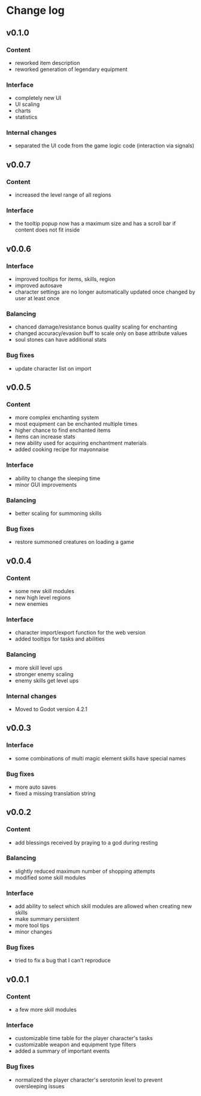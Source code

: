 # Change log

## v0.1.0
### Content
* reworked item description
* reworked generation of legendary equipment

### Interface
* completely new UI
* UI scaling
* charts
* statistics

### Internal changes
* separated the UI code from the game logic code (interaction via signals)

## v0.0.7
### Content
* increased the level range of all regions

### Interface
* the tooltip popup now has a maximum size and has a scroll bar if content does not fit inside

## v0.0.6
### Interface
* improved tooltips for items, skills, region
* improved autosave
* character settings are no longer automatically updated once changed by user at least once

### Balancing
* chanced damage/resistance bonus quality scaling for enchanting
* changed accuracy/evasion buff to scale only on base attribute values
* soul stones can have additional stats

### Bug fixes
* update character list on import

## v0.0.5
### Content
* more complex enchanting system
* most equipment can be enchanted multiple times
* higher chance to find enchanted items
* items can increase stats
* new ability used for acquiring enchantment materials
* added cooking recipe for mayonnaise

### Interface
* ability to change the sleeping time
* minor GUI improvements

### Balancing
* better scaling for summoning skills

### Bug fixes
* restore summoned creatures on loading a game

## v0.0.4
### Content
* some new skill modules
* new high level regions
* new enemies

### Interface
* character import/export function for the web version
* added tooltips for tasks and abilities

### Balancing
* more skill level ups
* stronger enemy scaling
* enemy skills get level ups

### Internal changes
* Moved to Godot version 4.2.1

## v0.0.3
### Interface
* some combinations of multi magic element skills have special names

### Bug fixes
* more auto saves
* fixed a missing translation string

## v0.0.2
### Content
* add blessings received by praying to a god during resting

### Balancing
* slightly reduced maximum number of shopping attempts
* modified some skill modules

### Interface
* add ability to select which skill modules are allowed when creating new skills
* make summary persistent
* more tool tips
* minor changes

### Bug fixes
* tried to fix a bug that I can't reproduce

## v0.0.1
### Content
* a few more skill modules

### Interface
* customizable time table for the player character's tasks
* customizable weapon and equipment type filters
* added a summary of important events

### Bug fixes
* normalized the player character's serotonin level to prevent oversleeping issues
